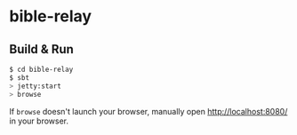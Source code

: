 # bible-relay #

## Build & Run ##

```sh
$ cd bible-relay
$ sbt
> jetty:start
> browse
```

If `browse` doesn't launch your browser, manually open [http://localhost:8080/](http://localhost:8080/) in your browser.

